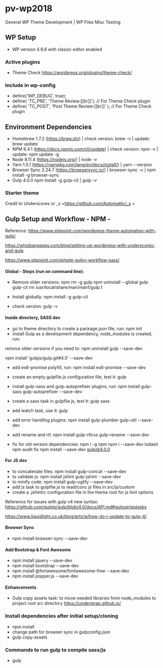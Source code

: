 # pv-wp2018
General WP Theme Development | WP Files Misc Testing

## WP Setup
* WP version 4.9.8 with classic editor enabled

### Active plugins
* Theme Check <https://wordpress.org/plugins/theme-check/>

### Include in wp-config

* define('WP_DEBUG', true);
* define( 'TC_PRE', 'Theme Review:[[br]]');   // For Theme Check plugin
* define( 'TC_POST', 'Post Theme Review:[[br]]' ); // For Theme Check plugin

## Environment Dependencies
* Homebrew 1.7.2 (https://brew.sh/) | check version: brew -v | update: brew update
* NPM 6.4.1 (https://docs.npmjs.com/cli/update) | check version: npm -v | update: npm update -g
* Node 8.11.4 (https://nodejs.org/) | node -v
* Yarn 1.5.1 (https://yarnpkg.com/lang/en/docs/install/) | yarn --version
* Browser Sync 2.24.7 (https://browsersync.io/) | browser-sync -v | npm install -g browser-sync
* Gulp 4.0.0 npm install -g gulp-cli | gulp -v

### Starter theme
Credit to Underscores or _s <https://github.com/Automattic/_s >

## Gulp Setup and Workflow - NPM -
Reference: 
<https://www.sitepoint.com/wordpress-theme-automation-with-gulp/>

<https://whizbangapps.com/blog/setting-up-wordpress-with-underscores-and-gulp>

<https://www.sitepoint.com/simple-gulpy-workflow-sass/>

#### Global - Steps (run on command line):
* Remove older versions:
npm rm -g gulp 
npm uninstall --global gulp gulp-cli
rm /usr/local/share/man/man1/gulp.1

* Install globally: npm install -g gulp-cli 
* check version: gulp -v

#### Inside directory, SASS dev
* go to theme directory to create a package.json file, run: npm init
* install Gulp as a development dependency, node_modules is created, run: 

remove older versions if you need to: npm uninstall gulp --save-dev

npm install 'gulpjs/gulp.git#4.0' --save-dev

* add es6-promise polyfill, run:  npm install es6-promise --save-dev
* create an empty gulpfile.js configuration file, test it: gulp

* install gulp-sass and gulp-autoprefixer plugins, run: npm install gulp-sass gulp-autoprefixer --save-dev
* create a sass task in gulpfile.js, test it: gulp sass
* add watch task, use it: gulp
* add error handling plugins: npm install gulp-plumber gulp-util --save-dev
* add rename and rtl: npm install gulp-rtlcss gulp-rename --save-dev

* fix for old version dependencies: 
npm i -g npm
npm i --save-dev lodash
npm audit fix
npm install --save-dev gulp@4.0.0

#### For JS dev
* to concatenate files: npm install gulp-concat --save-dev
* to validate js: npm install jshint gulp-jshint --save-dev
* to minify code: npm install gulp-uglify --save-dev
* add js task to gulpfile.js to read/conc js files in src/js/custom
* create a .jshintrc configuration file in the theme root for js hint options

Reference for issues with gulp v4 new syntax:
https://github.com/gulpjs/gulp/blob/4.0/docs/API.md#gulpseriestasks

https://www.liquidlight.co.uk/blog/article/how-do-i-update-to-gulp-4/

#### Browser Sync
* npm install browser-sync --save-dev

#### Add Bootstrap & Font Awesome
* npm install jquery --save-dev
* npm install bootstrap --save-dev
* npm install @fortawesome/fontawesome-free --save-dev
* npm install popper.js --save-dev

#### Enhancements
* Gulp copy assets task: to move needed libraries from node_modules to project root src directory
https://understrap.github.io/

### Install dependencies after initial setup/cloning
* npm install
* change path for browser sync in gulpconfig.json
* gulp copy-assets

### Commands to run gulp to compile sass/js
* gulp
